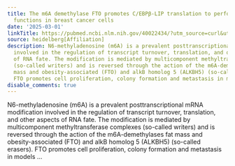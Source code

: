 ```yaml
---
title: The m6A demethylase FTO promotes C/EBPβ-LIP translation to perform oncogenic
  functions in breast cancer cells
date: '2025-03-01'
linkTitle: https://pubmed.ncbi.nlm.nih.gov/40022434/?utm_source=curl&utm_medium=rss&utm_campaign=pubmed-2&utm_content=1FakS-2QOkCT8HsMOQP1bCRQ4YzyumYOmxmF0moLsQ3dFB1E9V&fc=20220326224207&ff=20250302170448&v=2.18.0.post9+e462414
source: heidelberg[Affiliation]
description: N6-methyladenosine (m6A) is a prevalent posttranscriptional mRNA modification
  involved in the regulation of transcript turnover, translation, and other aspects
  of RNA fate. The modification is mediated by multicomponent methyltransferase complexes
  (so-called writers) and is reversed through the action of the m6A-demethylases fat
  mass and obesity-associated (FTO) and alkB homolog 5 (ALKBH5) (so-called erasers).
  FTO promotes cell proliferation, colony formation and metastasis in models ...
disable_comments: true
---
```

N6-methyladenosine (m6A) is a prevalent posttranscriptional mRNA modification involved in the regulation of transcript turnover, translation, and other aspects of RNA fate. The modification is mediated by multicomponent methyltransferase complexes (so-called writers) and is reversed through the action of the m6A-demethylases fat mass and obesity-associated (FTO) and alkB homolog 5 (ALKBH5) (so-called erasers). FTO promotes cell proliferation, colony formation and metastasis in models ...